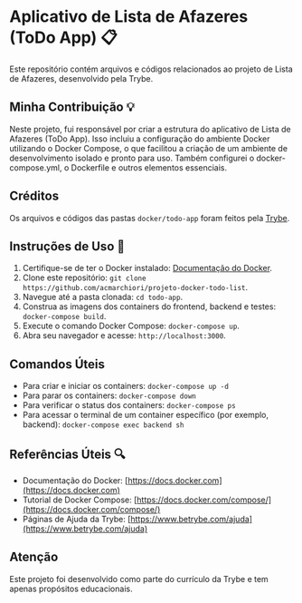 # Aplicativo de Lista de Afazeres (ToDo App) 📋

Este repositório contém arquivos e códigos relacionados ao projeto de Lista de Afazeres, desenvolvido pela Trybe.

## Minha Contribuição 💡

Neste projeto, fui responsável por criar a estrutura do aplicativo de Lista de Afazeres (ToDo App). Isso incluiu a configuração do ambiente Docker utilizando o Docker Compose, o que facilitou a criação de um ambiente de desenvolvimento isolado e pronto para uso. Também configurei o docker-compose.yml, o Dockerfile e outros elementos essenciais.

## Créditos
Os arquivos e códigos das pastas `docker/todo-app` foram feitos pela [Trybe](https://www.betrybe.com/).

## Instruções de Uso 🚀

1. Certifique-se de ter o Docker instalado: [Documentação do Docker](https://docs.docker.com/get-docker/).
2. Clone este repositório: `git clone https://github.com/acmarchiori/projeto-docker-todo-list`.
3. Navegue até a pasta clonada: `cd todo-app`.
4. Construa as imagens dos containers do frontend, backend e testes: `docker-compose build`.
5. Execute o comando Docker Compose: `docker-compose up`.
6. Abra seu navegador e acesse: `http://localhost:3000`.

## Comandos Úteis

- Para criar e iniciar os containers: `docker-compose up -d`
- Para parar os containers: `docker-compose down`
- Para verificar o status dos containers: `docker-compose ps`
- Para acessar o terminal de um container específico (por exemplo, backend): `docker-compose exec backend sh`

## Referências Úteis 🔍

- Documentação do Docker: [https://docs.docker.com](https://docs.docker.com)
- Tutorial de Docker Compose: [https://docs.docker.com/compose/](https://docs.docker.com/compose/)
- Páginas de Ajuda da Trybe: [https://www.betrybe.com/ajuda](https://www.betrybe.com/ajuda)

## Atenção

Este projeto foi desenvolvido como parte do currículo da Trybe e tem apenas propósitos educacionais.

